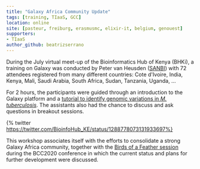 ```yaml
---
title: "Galaxy Africa Community Update"
tags: [training, TIaaS, GCC]
location: online
site: [pasteur, freiburg, erasmusmc, elixir-it, belgium, genouest]
supporters:
- TIaaS
author_github: beatrizserrano
---
```

During the July virtual meet-up of the Bioinformatics Hub of Kenya (BHKi), a training on Galaxy was conducted by Peter van Heusden ([SANBI](https://www.sanbi.ac.za/)) with 72 attendees registered from many different countries: Cote d'Ivoire, India, Kenya, Mali, Saudi Arabia, South Africa, Sudan, Tanzania, Uganda, ...

For 2 hours, the participants were guided through an introduction to the Galaxy platform and a [tutorial to identify genomic variations in *M. tuberculosis*](https://training.galaxyproject.org/training-material/topics/variant-analysis/tutorials/tb-variant-analysis/tutorial.html). The assistants also had the chance to discuss and ask questions in breakout sessions.

{% twitter https://twitter.com/BioinfoHub_KE/status/1288778073131933697%}

This workshop associates itself with the efforts to consolidate a strong Galaxy Africa community, together with the [Birds of a Feather session](https://bcc2020.sched.com/event/d4aG/bof-galaxy-africa-outreach-plans) during the BCC2020 conference in which the current status and plans for further development were discussed.

